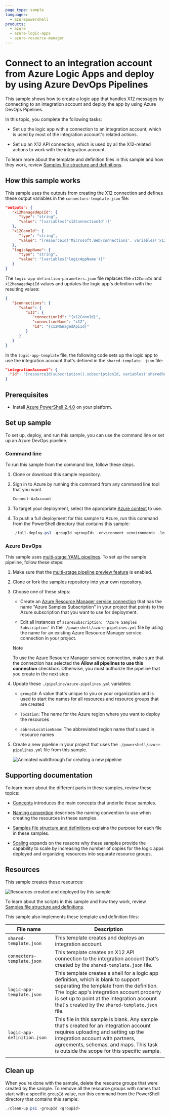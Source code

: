 ```yaml
---
page_type: sample
languages:
  - azurepowershell
products:
  - azure
  - azure-logic-apps
  - azure-resource-manager
---
```


# Connect to an integration account from Azure Logic Apps and deploy by using Azure DevOps Pipelines

This sample shows how to create a logic app that handles X12 messages by connecting to an integration account and deploy the app by using Azure DevOps Pipelines. 

In this topic, you complete the following tasks:

* Set up the logic app with a connection to an integration account, which is used by most of the integration account's related actions.

* Set up an X12 API connection, which is used by all the X12-related actions to work with the integration account.

To learn more about the template and definition files in this sample and how they work, review [Samples file structure and definitions](../file-definitions.md).

## How this sample works

This sample uses the outputs from creating the X12 connection and defines these output variables in the `connectors-template.json` file:

```json
"outputs": {
   "x12ManagedApiId": {
      "type": "string",
      "value": "[variables('x12ConnectionId')]"
   },
   "x12ConnId": {
      "type": "string",
      "value": "[resourceId('Microsoft.Web/connections', variables('x12ConnectionName'))]"
   },
   "logicAppName": {
      "type": "string",
      "value": "[variables('logicAppName')]"
   }
}
```

The `logic-app-definition-parameters.json` file replaces the `x12ConnId` and `x12ManagedApiId` values and updates the logic app's definition with the resulting values:

```json
{
   "$connections": {
      "value": {
         "x12": {
            "connectionId": "{x12ConnId}",
            "connectionName": "x12",
            "id": "{x12ManagedApiId}"
         }
      }
   }
}
```

In the `logic-app-template` file, the following code sets up the logic app to use the integration account that's defined in the `shared-template. json` file:

``` json
"integrationAccount": {
  "id": "[resourceId(subscription().subscriptionId, variables('sharedResourceGroupName'), 'Microsoft.Logic/integrationAccounts', variables('integrationAccountName'))]"
}
```

## Prerequisites

* Install [Azure PowerShell 2.4.0](https://docs.microsoft.com/powershell/azure/install-az-ps?view=azps-2.4.0) on your platform.

## Set up sample

To set up, deploy, and run this sample, you can use the command line or set up an Azure DevOps pipeline.

### Command line

To run this sample from the command line, follow these steps.

1. Clone or download this sample repository.

1. Sign in to Azure by running this command from any command line tool that you want.

   ```powershell
   Connect-AzAccount
   ```

1. To target your deployment, select the appropriate [Azure context](https://docs.microsoft.com/powershell/module/az.accounts/Select-AzContext?view=azps-2.4.0) to use.

1. To push a full deployment for this sample to Azure, run this command from the PowerShell directory that contains this sample:

   ```powershell
   ./full-deploy.ps1 -groupId <groupId> -environment <environment> -location <regionName>
   ```

### Azure DevOps

This sample uses [multi-stage YAML pipelines](https://docs.microsoft.com/azure/devops/pipelines/process/stages?view=azure-devops&tabs=yaml). To set up the sample pipeline, follow these steps:

1. Make sure that the [multi-stage pipeline preview feature](https://docs.microsoft.com/azure/devops/project/navigation/preview-features?view=azure-devops) is enabled.

1. Clone or fork the samples repository into your own repository.

1. Choose one of these steps:

   * Create an [Azure Resource Manager service connection](https://docs.microsoft.com/azure/devops/pipelines/library/service-endpoints?view=azure-devops&tabs=yaml#sep-azure-rm) that has the name "Azure Samples Subscription" in your project that points to the Azure subscription that you want to use for deployment.

   * Edit all instances of `azureSubscription: 'Azure Samples Subscription'` in the `./powershell/azure-pipelines.yml` file by using the name for an existing Azure Resource Manager service connection in your project.

   > [!NOTE]
   > To use the Azure Resource Manager service connection, make sure that the connection has selected the **Allow all pipelines to use this connection** checkbox. Otherwise, you must authorize the pipeline that you create in the next step.

1. Update these `./pipeline/azure-pipelines.yml` variables:

   * `groupId`: A value that's unique to you or your organization and is used to start the names for all resources and resource groups that are created

   * `location`: The name for the Azure region where you want to deploy the resources

   * `abbrevLocationName`: The abbreviated region name that's used in resource names

1. Create a new pipeline in your project that uses the `./powershell/azure-pipelines.yml` file from this sample.

   ![Animated walkthrough for creating a new pipeline](../images/create-pipeline.gif)

## Supporting documentation

To learn more about the different parts in these samples, review these topics:

* [Concepts](../concept-review.md) introduces the main concepts that underlie these samples.

* [Naming convention](../naming-convention.md) describes the naming convention to use when creating the resources in these samples.

* [Samples file structure and definitions](../file-definitions.md) explains the purpose for each file in these samples.

* [Scaling](../api-connection-scale.md) expands on the reasons why these samples provide the capability to scale by increasing the number of copies for the logic apps deployed and organizing resources into separate resource groups.

## Resources

This sample creates these resources:

![Resources created and deployed by this sample](../images/sample-integration-act.png)

To learn about the scripts in this sample and how they work, review [Samples file structure and definitions](../file-definitions.md).

This sample also implements these template and definition files:

| File name | Description |
|-----------|-------------|
| `shared-template.json` | This template creates and deploys an integration account. |
| `connectors-template.json` | This template creates an X12 API connection to the integration account that's created by the `shared-template.json` file. |
| `logic-app-template.json` | This template creates a shell for a logic app definition, which is blank to support separating the template from the definition. The logic app's integration account property is set up to point at the integration account that's created by the `shared-template.json` file. |
| `logic-app-definition.json` | This file in this sample is blank. Any sample that's created for an integration account requires uploading and setting up the integration account with partners, agreements, schemas, and maps. This task is outside the scope for this specific sample. |
|||

## Clean up

When you're done with the sample, delete the resource groups that were created by the sample. To remove all the resource groups with names that start with a specific `groupId` value, run this command from the PowerShell directory that contains this sample:

```powershell
./clean-up.ps1 -groupId <groupId>
```
